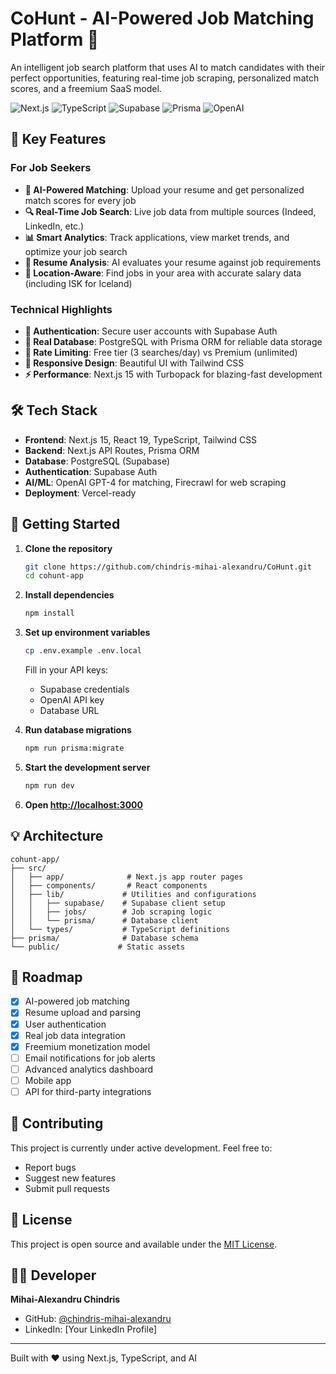 # CoHunt - AI-Powered Job Matching Platform 🚀

An intelligent job search platform that uses AI to match candidates with their perfect opportunities, featuring real-time job scraping, personalized match scores, and a freemium SaaS model.

![Next.js](https://img.shields.io/badge/Next.js-15.3-black?logo=next.js)
![TypeScript](https://img.shields.io/badge/TypeScript-5.0-blue?logo=typescript)
![Supabase](https://img.shields.io/badge/Supabase-Auth-green?logo=supabase)
![Prisma](https://img.shields.io/badge/Prisma-ORM-2D3748?logo=prisma)
![OpenAI](https://img.shields.io/badge/OpenAI-GPT--4-412991?logo=openai)

## 🌟 Key Features

### For Job Seekers
- **🤖 AI-Powered Matching**: Upload your resume and get personalized match scores for every job
- **🔍 Real-Time Job Search**: Live job data from multiple sources (Indeed, LinkedIn, etc.)
- **📊 Smart Analytics**: Track applications, view market trends, and optimize your job search
- **💼 Resume Analysis**: AI evaluates your resume against job requirements
- **🎯 Location-Aware**: Find jobs in your area with accurate salary data (including ISK for Iceland)

### Technical Highlights
- **🔐 Authentication**: Secure user accounts with Supabase Auth
- **💾 Real Database**: PostgreSQL with Prisma ORM for reliable data storage
- **🚦 Rate Limiting**: Free tier (3 searches/day) vs Premium (unlimited)
- **📱 Responsive Design**: Beautiful UI with Tailwind CSS
- **⚡ Performance**: Next.js 15 with Turbopack for blazing-fast development

## 🛠️ Tech Stack

- **Frontend**: Next.js 15, React 19, TypeScript, Tailwind CSS
- **Backend**: Next.js API Routes, Prisma ORM
- **Database**: PostgreSQL (Supabase)
- **Authentication**: Supabase Auth
- **AI/ML**: OpenAI GPT-4 for matching, Firecrawl for web scraping
- **Deployment**: Vercel-ready

## 🚀 Getting Started

1. **Clone the repository**
   ```bash
   git clone https://github.com/chindris-mihai-alexandru/CoHunt.git
   cd cohunt-app
   ```

2. **Install dependencies**
   ```bash
   npm install
   ```

3. **Set up environment variables**
   ```bash
   cp .env.example .env.local
   ```
   Fill in your API keys:
   - Supabase credentials
   - OpenAI API key
   - Database URL

4. **Run database migrations**
   ```bash
   npm run prisma:migrate
   ```

5. **Start the development server**
   ```bash
   npm run dev
   ```

6. **Open [http://localhost:3000](http://localhost:3000)**

## 💡 Architecture

```
cohunt-app/
├── src/
│   ├── app/              # Next.js app router pages
│   ├── components/       # React components
│   ├── lib/             # Utilities and configurations
│   │   ├── supabase/    # Supabase client setup
│   │   ├── jobs/        # Job scraping logic
│   │   └── prisma/      # Database client
│   └── types/           # TypeScript definitions
├── prisma/              # Database schema
└── public/             # Static assets
```

## 🎯 Roadmap

- [x] AI-powered job matching
- [x] Resume upload and parsing
- [x] User authentication
- [x] Real job data integration
- [x] Freemium monetization model
- [ ] Email notifications for job alerts
- [ ] Advanced analytics dashboard
- [ ] Mobile app
- [ ] API for third-party integrations

## 🤝 Contributing

This project is currently under active development. Feel free to:
- Report bugs
- Suggest new features
- Submit pull requests

## 📄 License

This project is open source and available under the [MIT License](LICENSE).

## 👨‍💻 Developer

**Mihai-Alexandru Chindris**
- GitHub: [@chindris-mihai-alexandru](https://github.com/chindris-mihai-alexandru)
- LinkedIn: [Your LinkedIn Profile]

---

Built with ❤️ using Next.js, TypeScript, and AI
